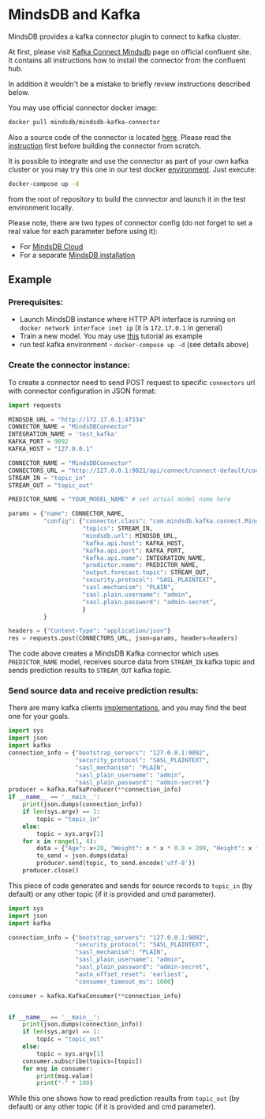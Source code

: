 # MindsDB and Kafka

MindsDB provides a kafka connector plugin to connect to kafka cluster.

At first, please visit <ins>[Kafka Connect Mindsdb](https://www.confluent.io/hub/mindsdb/mindsdb-kafka-connector)</ins> page on official confluent site. It contains all instructions how to install the connector from the confluent hub.

In addition it wouldn't be a mistake to briefly review instructions described below.

You may use official connector docker image:

```bash
docker pull mindsdb/mindsdb-kafka-connector

```

Also a source code of the connector is located <ins>[here](https://github.com/mindsdb/kafka_connector)</ins>. Please read the <ins>[instruction](https://github.com/mindsdb/kafka_connector/blob/main/README.md)</ins> first before building the connector from scratch.

It is possible to integrate and use the connector as part of your own kafka cluster or you may try this one in our test docker <ins>[environment](https://github.com/mindsdb/kafka_connector/blob/main/docker-compose.yml)</ins>. Just execute:

```bash
docker-compose up -d
```

from the root of repository to build the connector and launch it in the test environment locally.

Please note, there are two types of connector config (do not forget to set a real value for each parameter before using it):

 - For <ins>[MindsDB Cloud](https://github.com/mindsdb/kafka_connector/blob/main/examples/kafkaConfig.json)</ins>
 - For a separate <ins>[MindsDB installation](https://github.com/mindsdb/kafka_connector/blob/main/examples/kafkaConfigSeparateMindsdbInstance.json)</ins>


## Example

### Prerequisites:
- Launch MindsDB instance where HTTP API interface is running on `docker network interface inet ip` (it is `172.17.0.1` in general)
- Train a new model. You may use <ins>[this](/sql/tutorials/bodyfat)</ins> tutorial as example
- run test kafka environment - `docker-compose up -d` (see details above)

### Create the connector instance:
To create a connector need to send POST request to specific `connectors` url with connector configuration in JSON format:
```python
import requests

MINDSDB_URL = "http://172.17.0.1:47334"
CONNECTOR_NAME = "MindsDBConnector"
INTEGRATION_NAME = 'test_kafka'
KAFKA_PORT = 9092
KAFKA_HOST = "127.0.0.1"

CONNECTOR_NAME = "MindsDBConnector"
CONNECTORS_URL = "http://127.0.0.1:9021/api/connect/connect-default/connectors"
STREAM_IN = "topic_in"
STREAM_OUT = "topic_out"

PREDICTOR_NAME = "YOUR_MODEL_NAME" # set actual model name here

params = {"name": CONNECTOR_NAME,
          "config": {"connector.class": "com.mindsdb.kafka.connect.MindsDBConnector",
                     "topics": STREAM_IN,
                     "mindsdb.url": MINDSDB_URL,
                     "kafka.api.host": KAFKA_HOST,
                     "kafka.api.port": KAFKA_PORT,
                     "kafka.api.name": INTEGRATION_NAME,
                     "predictor.name": PREDICTOR_NAME,
                     "output.forecast.topic": STREAM_OUT,
                     "security.protocol": "SASL_PLAINTEXT",
                     "sasl.mechanism": "PLAIN",
                     "sasl.plain.username": "admin",
                     "sasl.plain.password": "admin-secret",
                     }
          }

headers = {"Content-Type": "application/json"}
res = requests.post(CONNECTORS_URL, json=params, headers=headers)
```

The code above creates a MindsDB Kafka connector which uses `PREDICTOR_NAME` model, receives source data from `STREAM_IN` kafka topic and sends prediction results to `STREAM_OUT` kafka topic.

### Send source data and receive prediction results:
There are many kafka clients <ins>[implementations](https://docs.confluent.io/platform/current/clients/index.html)</ins>, and you may find the best one for your goals.

```python
import sys                                                                                                                                                  
import json
import kafka
connection_info = {"bootstrap_servers": "127.0.0.1:9092",
                   "security_protocol": "SASL_PLAINTEXT",
                   "sasl_mechanism": "PLAIN",
                   "sasl_plain_username": "admin",
                   "sasl_plain_password": "admin-secret"}
producer = kafka.KafkaProducer(**connection_info)
if __name__ == '__main__':
    print(json.dumps(connection_info))
    if len(sys.argv) == 1:
        topic = "topic_in"
    else:
        topic = sys.argv[1]
    for x in range(1, 4):
        data = {"Age": x+20, "Weight": x * x * 0.8 + 200, "Height": x * x * 0.5 + 65}
        to_send = json.dumps(data)
        producer.send(topic, to_send.encode('utf-8'))
    producer.close()
```

This piece of code generates and sends for source records to `topic_in` (by default) or any other topic (if it is provided and cmd parameter).

```python
import sys
import json
import kafka

connection_info = {"bootstrap_servers": "127.0.0.1:9092",
                   "security_protocol": "SASL_PLAINTEXT",
                   "sasl_mechanism": "PLAIN",
                   "sasl_plain_username": "admin",
                   "sasl_plain_password": "admin-secret",
                   "auto_offset_reset": 'earliest',
                   "consumer_timeout_ms": 1000}

consumer = kafka.KafkaConsumer(**connection_info)


if __name__ == '__main__':
    print(json.dumps(connection_info))
    if len(sys.argv) == 1:
        topic = "topic_out"
    else:
        topic = sys.argv[1]
    consumer.subscribe(topics=[topic])
    for msg in consumer:
        print(msg.value)
        print("-" * 100)
```

While this one shows how to read prediction results from `topic_out` (by default) or any other topic (if it is provided and cmd parameter).
